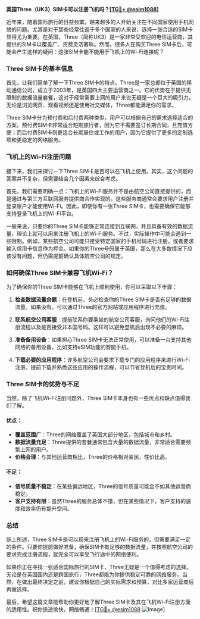 **英国Three（UK3）SIM卡可以注册飞机吗？[[TG💪+ @esim1088](https://t.me/s/esim1088)]**

近年来，随着国际旅行的日益频繁，越来越多的人开始关注在不同国家使用手机网络的问题。尤其是对于那些经常往返于多个国家的人来说，选择一张合适的SIM卡显得尤为重要。在英国，Three（简称UK3）是一家非常受欢迎的电信运营商，其提供的SIM卡以覆盖广、资费灵活著称。然而，很多人在购买Three SIM卡后，可能会产生这样的疑问：这张SIM卡能不能用于飞机上的Wi-Fi连接呢？

### Three SIM卡的基本信息

首先，让我们简单了解一下Three SIM卡的特点。Three是一家总部位于英国的移动通信公司，成立于2003年，是英国四大主要运营商之一。它的优势在于提供无限制的数据流量套餐，这对于经常需要上网的用户来说无疑是一个巨大的吸引力。无论是浏览网页、观看视频还是使用社交媒体，Three都能满足你的需求。

Three SIM卡分为预付费和后付费两种类型，用户可以根据自己的需求选择适合的方案。预付费SIM卡非常适合短期旅行者，因为它不需要签订长期合同，且充值方便；而后付费SIM卡则更适合长期居住或工作的用户，因为它提供了更多的定制选项和更稳定的网络服务。

### 飞机上的Wi-Fi注册问题

接下来，我们来探讨一下Three SIM卡是否可以在飞机上使用。其实，这个问题的答案并不复杂，但需要结合几个因素来综合考虑。

首先，我们需要明确一点：飞机上的Wi-Fi服务并不是由航空公司直接提供的，而是通过与第三方互联网服务提供商合作实现的。这些服务商通常会要求用户注册并登录账户才能使用Wi-Fi。因此，即使你有一张Three SIM卡，也需要确保它能够支持登录飞机上的Wi-Fi平台。

一般来说，只要你的Three SIM卡能够正常连接到互联网，并且具备有效的数据流量，理论上就可以用来注册飞机上的Wi-Fi服务。不过，实际操作中可能会遇到一些限制。例如，某些航空公司可能只接受特定国家的手机号码进行注册，或者要求输入信用卡信息作为押金。如果你的Three号码属于英国，那么在大多数情况下应该没有问题，但仍需提前确认具体航空公司的规定。

### 如何确保Three SIM卡兼容飞机Wi-Fi？

为了确保你的Three SIM卡能够在飞机上顺利使用，你可以采取以下步骤：

1. **检查数据流量余额**：在登机前，务必检查你的Three SIM卡是否有足够的数据流量。如果没有，可以通过Three的官方网站或应用程序进行充值。

2. **联系航空公司客服**：提前联系你要乘坐的航空公司客服，询问他们的Wi-Fi注册流程以及是否接受非本国号码。这样可以避免登机后出现不必要的麻烦。

3. **准备备用设备**：如果担心Three SIM卡无法正常使用，可以准备一台支持其他网络的备用设备，比如支持eSIM功能的智能手机。

4. **下载必要的应用程序**：许多航空公司会要求下载专门的应用程序来进行Wi-Fi注册。提前下载并熟悉这些应用的操作流程，可以节省登机后的宝贵时间。

### Three SIM卡的优势与不足

当然，除了飞机Wi-Fi注册问题外，Three SIM卡本身也有一些优点和缺点值得我们了解。

#### 优点：
- **覆盖范围广**：Three的网络覆盖了英国大部分地区，包括城市和乡村。
- **数据流量充足**：Three提供的套餐通常包含大量的数据流量，非常适合需要频繁上网的用户。
- **价格合理**：与其他运营商相比，Three的价格相对亲民，性价比高。

#### 不足：
- **信号质量不稳定**：在某些偏远地区，Three的信号质量可能会不如其他运营商稳定。
- **客户支持有限**：虽然Three的服务总体不错，但在某些情况下，客户支持的速度和效率仍有提升空间。

### 总结

综上所述，Three SIM卡是可以用来注册飞机上的Wi-Fi服务的，但需要满足一定的条件。只要你提前做好准备，确保SIM卡有足够的数据流量，并按照航空公司的要求完成注册流程，就完全可以享受飞行途中的网络便利。

如果你正在寻找一张适合国际旅行的SIM卡，Three无疑是一个值得考虑的选择。无论是在英国国内还是跨国旅行，Three都能为你提供稳定可靠的网络服务。当然，在做出最终决定之前，建议你根据自己的实际需求和预算，对比多家运营商后再做选择。

最后，希望这篇文章能帮助你更好地了解Three SIM卡及其在飞机Wi-Fi注册方面的适用性。祝你旅途愉快，网络畅通！[[TG💪+ @esim1088](https://t.me/s/esim1088) ![Image](https://i.postimg.cc/4NQfJmqS/Snipaste-2025-05-13-00-14-12.png)]